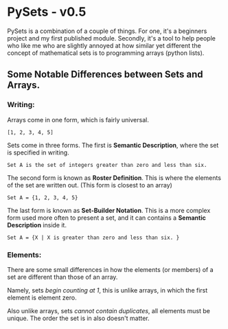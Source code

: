 # PySets - v0.5

PySets is a combination of a couple of things. For one, it's a beginners project and my first published module. Secondly, it's a tool to help people who like me who are slightly annoyed at how similar yet different the concept of mathematical sets is to programming arrays (python lists).

## Some Notable Differences between **Sets** and **Arrays**.
### Writing:

Arrays come in one form, which is fairly universal.

`[1, 2, 3, 4, 5]`

Sets come in three forms. The first is **Semantic Description**, where the set is specified in writing.

`Set A is the set of integers greater than zero and less than six.`

The second form is known as **Roster Definition**. This is where the elements of the set are written out. (This form is closest to an array)

`Set A = {1, 2, 3, 4, 5}`

The last form is known as **Set-Builder Notation**. This is a more complex form used more often to present a set, and it can contains a **Semantic Description** inside it.

`Set A = {X | X is greater than zero and less than six. }`

### Elements:

There are some small differences in how the elements (or members) of a set are different than those of an array.

Namely, sets *begin counting at 1*, this is unlike arrays, in which the first element is element zero.

Also unlike arrays, sets *cannot contain duplicates*, all elements must be unique. The order the set is in also doesn't matter.
